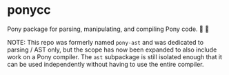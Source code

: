 # ponycc

Pony package for parsing, manipulating, and compiling Pony code. :horse: :horse:

NOTE: This repo was formerly named `pony-ast` and was dedicated to parsing / AST only, but the scope has now been expanded to also include work on a Pony compiler. The `ast` subpackage is still isolated enough that it can be used independently without having to use the entire compiler.
